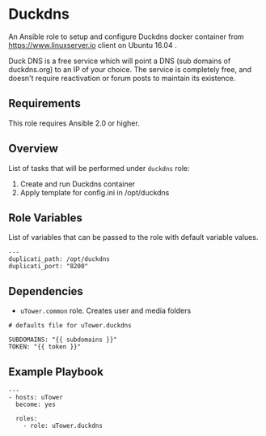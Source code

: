 Duckdns
=======
An Ansible role to setup and configure Duckdns docker container from https://www.linuxserver.io client on Ubuntu 16.04 .

Duck DNS is a free service which will point a DNS (sub domains of duckdns.org) to an IP of your choice. The service is completely free, and doesn't require reactivation or forum posts to maintain its existence.

Requirements
------------

This role requires Ansible 2.0 or higher.

Overview
--------

List of tasks that will be performed under `duckdns` role:

1. Create and run Duckdns container
2. Apply template for config.ini in /opt/duckdns

Role Variables
--------------

List of variables that can be passed to the role with default variable values.

```
---
duplicati_path: /opt/duckdns
duplicati_port: "8200"
```

Dependencies
------------

* `uTower.common` role. Creates user and media folders

```
# defaults file for uTower.duckdns

SUBDOMAINS: "{{ subdomains }}"
TOKEN: "{{ token }}"
```

Example Playbook
-------------------------
```
---
- hosts: uTower
  become: yes

  roles:
    - role: uTower.duckdns
```
